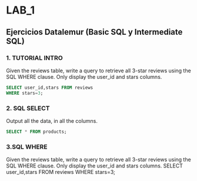 # LAB_1
## Ejercicios Datalemur (Basic SQL y Intermediate SQL)

### 1. TUTORIAL INTRO
Given the reviews table, write a query to retrieve all 3-star reviews using the SQL WHERE clause. Only display the user_id and stars columns.
```sql
SELECT user_id,stars FROM reviews 
WHERE stars=3;
```
### 2. SQL SELECT
Output all the data, in all the columns.
```sql
SELECT * FROM products;
```
### 3.SQL WHERE
Given the reviews table, write a query to retrieve all 3-star reviews using the SQL WHERE clause. Only display the user_id and stars columns.
SELECT user_id,stars FROM reviews WHERE stars=3;

